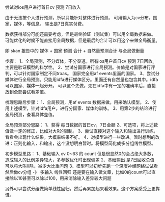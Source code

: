 尝试对ios用户进行首日cv 预测 7日收入

由于无法按个人进行预测，所以只能针对整体进行预测。
可用输入为cv分布，国家，媒体，等信息。
输出是7日真实付费。

数据获得部分可能还需要考虑，但是最终验证（测试集）可以用全局数据来做。
可能优化的时候不能直接用全局数据，但是最后的合计可以用这个来做全局衡量。

即 skan 报告中的 媒体 + 国家 预测 合计 
+
自然量预测合计
与全局做衡量

步骤：
1、全局预测，不分媒体，不分渠道。所有ios用户首日cv 预测 7日回收。
主要是验证模型的科学性。
2、尝试分国家进行全局预测。价值是对国家进行评判，可以针对国家制定不同troas。
国家完全用af events里面的国家。
3、尝试分媒体进行全局预测。只能用idfa进行媒体区分。里面还有自然量也包含其中。idfa可以国家、媒体一起分开。
可以这个先做，先在idfa中有一定的准确率后，直接放到全部尝试看差值。

梳理思路后步骤：
1、全局预测，用af events 数据来做。用来确认模型。
2、使用上述模型，针对idfa用户，进行分国家、媒体的训练。
3、用第2步的结论进行全局预测，查看具体差值。

全局预测部分思路：
1、获得 每日数据的首日cv，7日金额
2、可选项，将上述数值做一定的修正，比如对大R的限制。
3、尝试直接对这个输入和输出进行训练，看看会出现什么结果，大概率结果不好。
4、对模型进行一些改进。暂时想到的改进：正则化输入，和输出，这个没想明白暂时。将模型简化成多分组线性模型。


初步模型思路：
1、基础输入 cv 0~63 的 count
但是很显然0的会占绝大多数，造成输入的比例差异较大，多参数优化时出现偏差
2、基础输出 是7日回收总值
可以将大R排除，减少大比重问题
3、模型可以初步先跑一个深度神经网络试试看
然后做cv分组 -》 多输入 线性回归
还是要在输入做文章，比如0的count可以直接除以10甚至可以除以100，用来消除输入差异较大问题

另外可以尝试分组做简单线性回归，然后再累加起来看效果。这个方案感受上更靠谱。